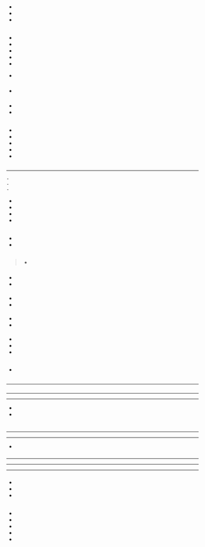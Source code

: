 # 

## 







[]()











> 



### 

- []()
- []()
- 

## 







- 
- 
- 
- 
- 





> 

- 

### 

- []()[]()

### 

- 

- 



## 

- 

- 

- 

- 

- 



## 

- - - 
    - 
    - 
    - 
    
    
  
  
- 
- 
- 
- 

> 

## 





[]()



> 



> 

> []()

### 

#### 





#### 











> 

#### 



## 



- 

- 





## 



[]()



> -

### 

> 

#### 

#### 





- 
- 



> 



#### 



- 
- 

#### 



- 

- 

#### 



#### 



#### 

- 
- 
- 

## 

### 









### 

[]()[]()





## 



[]()







## 



- 



> 





## 

### 





### 





[]()



> 





> 

### 





> 



### 







---





### 

> 



---





---



- 



- 



> 

> 

> ![]()
> 
> 
> 
> >

### 



---





---

- 





### 



---







> 

---





---







### 



- 



- 

- 

### 







### 









> 

> 

## 

[]()[]()[]()[]()





## 







- 
- 
- 



- 
- 

> 

